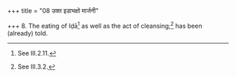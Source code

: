 +++
title = "08 उक्त इडाभक्षो मार्जनी"

+++
8. The eating of Iḍā[^1] as well as the act of cleansing;[^2] has been (already) told.  

[^1]: See III.2.11.  

[^2]: See III.3.2.
